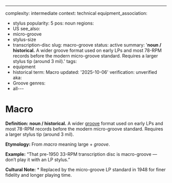 ---
complexity: intermediate
context: technical
equipment_association:
- stylus
popularity: 5
pos: noun
regions:
- US
see_also:
- micro-groove
- stylus-size
- transcription-disc
slug: macro-groove
status: active
summary: '**noun / historical.** A wider groove format used on early LPs and most
  78-RPM records before the modern micro-groove standard. Requires a larger stylus
  tip (around 3 mil).'
tags:
- equipment
- historical
term: Macro
updated: '2025-10-06'
verification: unverified
aka:
- Groove
genres:
- all---

# Macro

**Definition:** **noun / historical.** A wider [groove](../g/groove-wear/) format used on early LPs and most 78-RPM records before the modern micro-groove standard. Requires a larger stylus tip (around 3 mil).

**Etymology:** From *macro* meaning large + *groove*.

**Example:** “That pre-1950 33-RPM transcription disc is macro-groove — don’t play it with an LP stylus.”

**Cultural Note:** * Replaced by the micro-groove LP standard in 1948 for finer fidelity and longer playing time.

